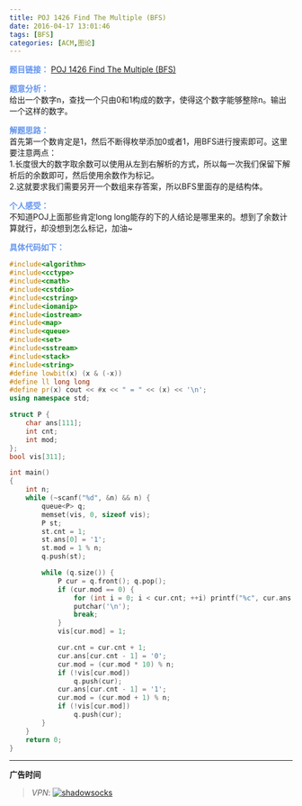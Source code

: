 ```yaml
---
title: POJ 1426 Find The Multiple (BFS)
date: 2016-04-17 13:01:46
tags: [BFS]
categories: [ACM,图论]
---
```


<font color="#6495ED">**题目链接：**</font>
[POJ 1426 Find The Multiple (BFS)](http://acm.pku.edu.cn/JudgeOnline/problem?id=1426)

<font color="#6495ED">**题意分析：**</font>  
给出一个数字n，查找一个只由0和1构成的数字，使得这个数字能够整除n。输出一个这样的数字。
<!--more-->

<font color="#6495ED">**解题思路：**</font>  
首先第一个数肯定是1，然后不断得枚举添加0或者1，用BFS进行搜索即可。这里要注意两点：  
1.长度很大的数字取余数可以使用从左到右解析的方式，所以每一次我们保留下解析后的余数即可，然后使用余数作为标记。  
2.这就要求我们需要另开一个数组来存答案，所以BFS里面存的是结构体。

<font color="#6495ED">**个人感受：**</font>  
不知道POJ上面那些肯定long long能存的下的人结论是哪里来的。想到了余数计算就行，却没想到怎么标记，加油~

<font color="#6495ED">**具体代码如下：**</font>

```c++
#include<algorithm>
#include<cctype>
#include<cmath>
#include<cstdio>
#include<cstring>
#include<iomanip>
#include<iostream>
#include<map>
#include<queue>
#include<set>
#include<sstream>
#include<stack>
#include<string>
#define lowbit(x) (x & (-x))
#define ll long long
#define pr(x) cout << #x << " = " << (x) << '\n';
using namespace std;

struct P {
    char ans[111];
    int cnt;
    int mod;
};
bool vis[311];

int main()
{
    int n;
    while (~scanf("%d", &n) && n) {
        queue<P> q;
        memset(vis, 0, sizeof vis);
        P st;
        st.cnt = 1;
        st.ans[0] = '1';
        st.mod = 1 % n;
        q.push(st);

        while (q.size()) {
            P cur = q.front(); q.pop();
            if (cur.mod == 0) {
                for (int i = 0; i < cur.cnt; ++i) printf("%c", cur.ans[i]);
                putchar('\n');
                break;
            }
            vis[cur.mod] = 1;

            cur.cnt = cur.cnt + 1;
            cur.ans[cur.cnt - 1] = '0';
            cur.mod = (cur.mod * 10) % n;
            if (!vis[cur.mod])
                q.push(cur);
            cur.ans[cur.cnt - 1] = '1';
            cur.mod = (cur.mod + 1) % n;
            if (!vis[cur.mod])
                q.push(cur);
        }
    }
    return 0;
}

```


---

**广告时间**

> *VPN*: <a href="https://portal.shadowsocks.la/aff.php?aff=11951" target="_blank">![shadowsocks](https://github.com/GooZy/GooZy.github.io/blob/hexo/source/images/shadowsocks.png?raw=true)</a>

